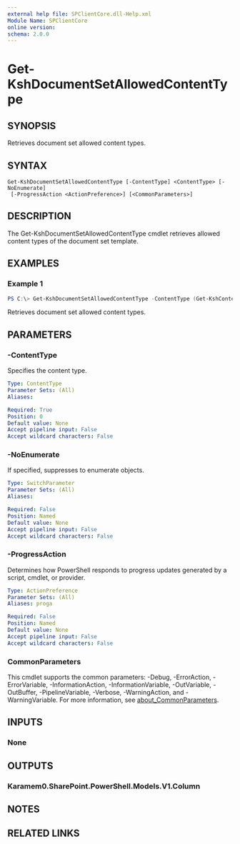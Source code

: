 ```yaml
---
external help file: SPClientCore.dll-Help.xml
Module Name: SPClientCore
online version:
schema: 2.0.0
---
```


# Get-KshDocumentSetAllowedContentType

## SYNOPSIS
Retrieves document set allowed content types.

## SYNTAX

```
Get-KshDocumentSetAllowedContentType [-ContentType] <ContentType> [-NoEnumerate]
 [-ProgressAction <ActionPreference>] [<CommonParameters>]
```

## DESCRIPTION
The Get-KshDocumentSetAllowedContentType cmdlet retrieves allowed content types of the document set template.

## EXAMPLES

### Example 1
```powershell
PS C:\> Get-KshDocumentSetAllowedContentType -ContentType (Get-KshContentType -ContentTypeId '0x0120D5200014BC33BECFD5C340922C6D6CECC7830D')
```

Retrieves document set allowed content types.

## PARAMETERS

### -ContentType
Specifies the content type.

```yaml
Type: ContentType
Parameter Sets: (All)
Aliases:

Required: True
Position: 0
Default value: None
Accept pipeline input: False
Accept wildcard characters: False
```

### -NoEnumerate
If specified, suppresses to enumerate objects.

```yaml
Type: SwitchParameter
Parameter Sets: (All)
Aliases:

Required: False
Position: Named
Default value: None
Accept pipeline input: False
Accept wildcard characters: False
```

### -ProgressAction
Determines how PowerShell responds to progress updates generated by a script, cmdlet, or provider.

```yaml
Type: ActionPreference
Parameter Sets: (All)
Aliases: proga

Required: False
Position: Named
Default value: None
Accept pipeline input: False
Accept wildcard characters: False
```

### CommonParameters
This cmdlet supports the common parameters: -Debug, -ErrorAction, -ErrorVariable, -InformationAction, -InformationVariable, -OutVariable, -OutBuffer, -PipelineVariable, -Verbose, -WarningAction, and -WarningVariable. For more information, see [about_CommonParameters](http://go.microsoft.com/fwlink/?LinkID=113216).

## INPUTS

### None

## OUTPUTS

### Karamem0.SharePoint.PowerShell.Models.V1.Column

## NOTES

## RELATED LINKS

